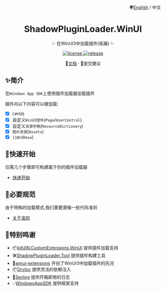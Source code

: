 <div align="right">
🌍<a href="">English</a> / 中文
</div>
<div align="center">

# ShadowPluginLoader.WinUI

✨ 在WinUI3中加载插件(拓展) ✨

</div>

<p align="center">
  <a href="https://github.com/kitUIN/ShadowPluginLoader.WinUI/blob/master/LICENSE">
    <img src="https://img.shields.io/badge/license-MIT-green" alt="license">
  </a>
  <a href="https://github.com/kitUIN/ShadowPluginLoader.WinUI/releases">
    <img src="https://img.shields.io/github/v/release/kitUIN/ShadowPluginLoader.WinUI" alt="release">
  </a>
</p> 
<p align="center">
  📖<a href="https://plugin-loader.kituin.fun/zh/">文档</a>
  ·
  🐛提交建议
</p>

## ✨简介

在`Windows App SDK`上使用插件加载器加载插件

插件内以下内容可以被加载:
- [x] `C#代码`
- [x] 自定义`WinUI控件`(`Page`/`UserControl`)
- [x] 自定义`资源字典`(`ResourceDictionary`)
- [x] `图片资源`(`Assets`)
- [x] `i18n`(`Resw`)
## 🚀快速开始

仅需几个步骤即可构建属于你的插件加载器
- [快速开始](https://plugin-loader.kituin.fun/zh/init/)

## 🧐必要规范

由于特殊的加载模式,我们需要遵循一些代码准则
- [关于准则](https://plugin-loader.kituin.fun/zh/plugin/)

## 🥰特别鸣谢

- 📦[kitUIN.CustomExtensions.WinUI](https://github.com/kitUIN/CustomExtensions.WinUI) 提供插件加载支持
- 🛠️[ShadowPluginLoader.Tool](https://github.com/kitUIN/ShadowPluginLoader.Tool) 提供插件构建工具
- 🎉[winui-extensions](https://github.com/dnchattan/winui-extensions) 开创了WinUI3中加载插件的先河
- 📦[DryIoc](https://github.com/dadhi/DryIoc) 提供灵活的依赖注入
- 📃[Serilog](https://serilog.net/) 提供开箱即用的日志
- 💡[WindowsAppSDK](https://github.com/microsoft/WindowsAppSDK) 提供框架支持
